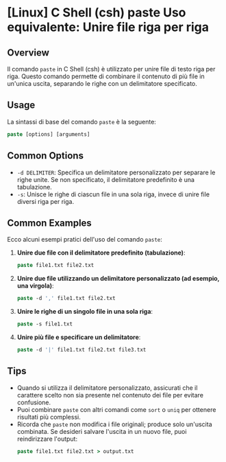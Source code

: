 # [Linux] C Shell (csh) paste Uso equivalente: Unire file riga per riga

## Overview
Il comando `paste` in C Shell (csh) è utilizzato per unire file di testo riga per riga. Questo comando permette di combinare il contenuto di più file in un'unica uscita, separando le righe con un delimitatore specificato.

## Usage
La sintassi di base del comando `paste` è la seguente:

```csh
paste [options] [arguments]
```

## Common Options
- `-d DELIMITER`: Specifica un delimitatore personalizzato per separare le righe unite. Se non specificato, il delimitatore predefinito è una tabulazione.
- `-s`: Unisce le righe di ciascun file in una sola riga, invece di unire file diversi riga per riga.

## Common Examples
Ecco alcuni esempi pratici dell'uso del comando `paste`:

1. **Unire due file con il delimitatore predefinito (tabulazione)**:
   ```csh
   paste file1.txt file2.txt
   ```

2. **Unire due file utilizzando un delimitatore personalizzato (ad esempio, una virgola)**:
   ```csh
   paste -d ',' file1.txt file2.txt
   ```

3. **Unire le righe di un singolo file in una sola riga**:
   ```csh
   paste -s file1.txt
   ```

4. **Unire più file e specificare un delimitatore**:
   ```csh
   paste -d '|' file1.txt file2.txt file3.txt
   ```

## Tips
- Quando si utilizza il delimitatore personalizzato, assicurati che il carattere scelto non sia presente nel contenuto dei file per evitare confusione.
- Puoi combinare `paste` con altri comandi come `sort` o `uniq` per ottenere risultati più complessi.
- Ricorda che `paste` non modifica i file originali; produce solo un'uscita combinata. Se desideri salvare l'uscita in un nuovo file, puoi reindirizzare l'output:
  ```csh
  paste file1.txt file2.txt > output.txt
  ```
